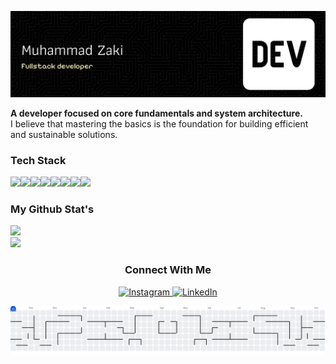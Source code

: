 ![banner](assets/banner-1.png)

**A developer focused on core fundamentals and system architecture.**  
I believe that mastering the basics is the foundation for building efficient and sustainable solutions.
  
###  Tech Stack  
<img src="https://img.shields.io/badge/HTML5-E34F26?style=for-the-badge&logo=html5&logoColor=white" /><img src="https://img.shields.io/badge/PHP-777BB4?style=for-the-badge&logo=php&logoColor=white" /><img src="https://img.shields.io/badge/Laravel-FF2D20?style=for-the-badge&logo=laravel&logoColor=white" /><img src="https://img.shields.io/badge/Codeigniter-EF4223?style=for-the-badge&logo=codeigniter&logoColor=white" /><img src="https://img.shields.io/badge/Python-FFD43B?style=for-the-badge&logo=python&logoColor=blue" /><img src="https://img.shields.io/badge/JavaScript-323330?style=for-the-badge&logo=javascript&logoColor=F7DF1E" /><img src="https://img.shields.io/badge/next%20js-000000?style=for-the-badge&logo=nextdotjs&logoColor=white" /><img src="https://img.shields.io/badge/Flutter-02569B?style=for-the-badge&logo=flutter&logoColor=white" />


### My Github Stat's
<!-- ![Zaki's GitHub stats](https://github-readme-stats.vercel.app/api?username=muhammadzaki00&show_icons=true&theme=dark) -->

![](https://github-readme-stats.vercel.app/api?username=muhammadzaki00&theme=react&hide_border=false&include_all_commits=false&count_private=false)<br/>
![](https://nirzak-streak-stats.vercel.app/?user=muhammadzaki00&theme=react&hide_border=false)<br/>

<h3 align="center" >
 Connect With Me
<!-- [![Instagram](https://skillicons.dev/icons?i=instagram&theme=dark)](https://instagram.com/mzaki_amanullah) [![linkedin](https://skillicons.dev/icons?i=linkedin&theme=dark)](https://www.linkedin.com/in/muhammad-zaki-56608230b/) -->
</h3>

<p align="center">
  <a href="https://instagram.com/mzaki_amanullah" target="_blank" rel="noopener noreferrer">
    <img src="https://skillicons.dev/icons?i=instagram&theme=dark" alt="Instagram"/>
  </a>
  <a href="https://www.linkedin.com/in/muhammad-zaki-56608230b/" target="_blank" rel="noopener noreferrer">
    <img src="https://skillicons.dev/icons?i=linkedin&theme=dark" alt="LinkedIn"/>
  </a>
</p>

<picture>
  <source media="(prefers-color-scheme: dark)" srcset="https://raw.githubusercontent.com/muhammadzaki00/muhammadzaki00/output/pacman-contribution-graph-dark.svg">
  <source media="(prefers-color-scheme: light)" srcset="https://raw.githubusercontent.com/muhammadzaki00/muhammadzaki00/output/pacman-contribution-graph.svg">
  <img alt="pacman contribution graph" src="https://raw.githubusercontent.com/muhammadzaki00/muhammadzaki00/output/pacman-contribution-graph.svg">
</picture>